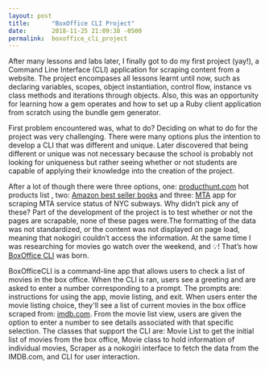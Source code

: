 ```yaml
---
layout: post
title:      "BoxOffice CLI Project"
date:       2018-11-25 21:09:38 -0500
permalink:  boxoffice_cli_project
---
```



After many lessons and labs later, I finally got to do my first project (yay!), a Command Line Interface (CLI) application for scraping content from a website. The project encompases all lessons learnt until now, such as declaring variables, scopes, object instantiation, control flow, instance vs class methods and iterations through objects. Also, this was an opportunity for learning how a gem operates and how to set up a Ruby client application from scratch using the bundle gem generator.
 
First problem encountered was, what to do? Deciding on what to do for the project was very challenging. There were many options plus the intention to develop a CLI that was different and unique. Later discovered that being different or unique was not necessary because the school is probably not looking for uniqueness but rather seeing whether or not students are capable of applying their knowledge into the creation of the project.
 
After a lot of though there were three options, one: [producthunt.com](https://www.producthunt.com/) hot products list , two: [Amazon best seller books](https://www.amazon.com/best-sellers-books-Amazon/zgbs/books) and three:  [MTA](http://mta.info) app for scraping MTA service status of NYC subways. Why didn’t pick any of these? Part of the development of the project is to test whether or not the pages are scrapable, none of these pages were.The formatting of the data was not standardized, or the content was not displayed on page load, meaning that nokogiri couldn’t access the information. At the same time I was researching for movies go watch over the weekend, and 💡! That’s how [BoxOffice CLI](https://github.com/MarielJHoepelman/box_office) was born. 
 
BoxOfficeCLI is a command-line app that allows users to check a list of movies in the box office. When the CLI is ran,  users see a greeting and are asked to enter a number corresponding to a prompt. The prompts are:  instructions for using the app, movie listing, and exit. When users enter the movie listing choice, they'll see a list of current movies in the box office scraped from: [imdb.com](https://www.imdb.com/chart/boxoffice). From the movie list view, users are given the option to enter a number to see details associated with that specific selection. The classes that support the CLI are: Movie List to get the initial list of movies from the box office, Movie class to hold information of individual movies, Scraper as a nokogiri interface to fetch the data from the IMDB.com, and CLI for user interaction. 


